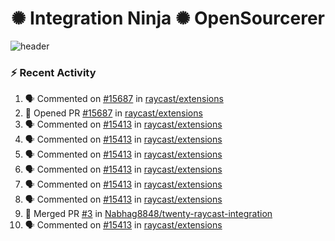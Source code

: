  
<h1 align="center">✺ Integration Ninja ✺ OpenSourcerer</h1>

![header](https://github.com/Nabhag8848/Nabhag8848/assets/65061890/3ecbdaa2-ea2a-4413-a40a-87945f5fb05a)

### :zap: Recent Activity

<!--START_SECTION:activity-->
1. 🗣 Commented on [#15687](https://github.com/raycast/extensions/pull/15687#issuecomment-2517443786) in [raycast/extensions](https://github.com/raycast/extensions)
2. 💪 Opened PR [#15687](https://github.com/raycast/extensions/pull/15687) in [raycast/extensions](https://github.com/raycast/extensions)
3. 🗣 Commented on [#15413](https://github.com/raycast/extensions/pull/15413#issuecomment-2508844592) in [raycast/extensions](https://github.com/raycast/extensions)
4. 🗣 Commented on [#15413](https://github.com/raycast/extensions/pull/15413#issuecomment-2508841845) in [raycast/extensions](https://github.com/raycast/extensions)
5. 🗣 Commented on [#15413](https://github.com/raycast/extensions/pull/15413#issuecomment-2508441395) in [raycast/extensions](https://github.com/raycast/extensions)
6. 🗣 Commented on [#15413](https://github.com/raycast/extensions/pull/15413#issuecomment-2508417742) in [raycast/extensions](https://github.com/raycast/extensions)
7. 🗣 Commented on [#15413](https://github.com/raycast/extensions/pull/15413#issuecomment-2495851301) in [raycast/extensions](https://github.com/raycast/extensions)
8. 🗣 Commented on [#15413](https://github.com/raycast/extensions/pull/15413#issuecomment-2495628639) in [raycast/extensions](https://github.com/raycast/extensions)
9. 🎉 Merged PR [#3](https://github.com/Nabhag8848/twenty-raycast-integration/pull/3) in [Nabhag8848/twenty-raycast-integration](https://github.com/Nabhag8848/twenty-raycast-integration)
10. 🗣 Commented on [#15413](https://github.com/raycast/extensions/pull/15413#issuecomment-2486018698) in [raycast/extensions](https://github.com/raycast/extensions)
<!--END_SECTION:activity-->

  



